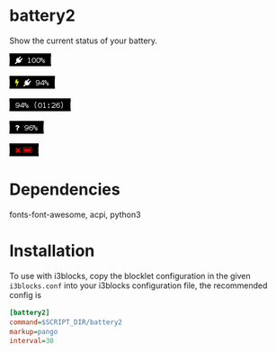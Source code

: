 # battery2

Show the current status of your battery.

![](images/full.png)

![](images/charging.png)

![](images/unplugged.png)

![](images/unknown.png)

![](images/nobattery.png)

# Dependencies

fonts-font-awesome, acpi, python3

# Installation

To use with i3blocks, copy the blocklet configuration in the given `i3blocks.conf` into your i3blocks configuration file, the recommended config is

```INI
[battery2]
command=$SCRIPT_DIR/battery2
markup=pango
interval=30
```
